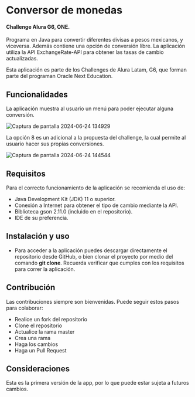 # Conversor de monedas
#### Challenge Alura G6, ONE.
Programa en Java para convertir diferentes divisas a pesos mexicanos, y viceversa. Además contiene una opción de conversión libre.
La aplicación utiliza la API ExchangeRate-API para obtener las tasas de cambio actualizadas. 

Esta aplicación es parte de los Challenges de Alura Latam, G6, que forman parte del programan Oracle Next Education.

## Funcionalidades
La aplicación muestra al usuario un menú para poder ejecutar alguna conversión.

![Captura de pantalla 2024-06-24 134929](https://github.com/Avfyra/ChallengeAluraG6ConversorDeMonedasByLLCR/assets/159713105/283be38b-13fe-4f09-971f-fcfea9636625)

La opción 8 es un adicional a la propuesta del challenge, la cual permite al usuario hacer sus propias conversiones.

![Captura de pantalla 2024-06-24 144544](https://github.com/Avfyra/ChallengeAluraG6ConversorDeMonedasByLLCR/assets/159713105/14097973-d649-4bb5-b6af-7b8ecb1299e9)

## Requisitos
Para el correcto funcionamiento de la aplicación se recomienda el uso de:
+ Java Development Kit (JDK) 11 o superior.
+ Conexión a Internet para obtener el tipo de cambio mediante la API.
+ Biblioteca gson 2.11.0 (incluido en el repositorio).
+ IDE de su preferencia. 

## Instalación y uso
+ Para acceder a la aplicación puedes descargar directamente el repositorio desde GitHub, o bien clonar el proyecto por medio del comando **git clone**. Recuerda verificar que cumples con los requisitos para correr la aplicación.

## Contribución
Las contribuciones siempre son bienvenidas. Puede seguir estos pasos para colaborar:
+ Realice un fork del repositorio
+ Clone el repositorio
+ Actualice la rama master
+ Crea una rama
+ Haga los cambios
+ Haga un Pull Request

## Consideraciones
Esta es la primera versión de la app, por lo que puede estar sujeta a futuros cambios. 





